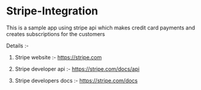 # Stripe-Integration
This is a sample app using stripe api which makes credit card payments and creates subscriptions for the customers

Details :-

1. Stripe website         :- https://stripe.com

2. Stripe developer api   :- https://stripe.com/docs/api

3. Stripe developers docs :- https://stripe.com/docs
